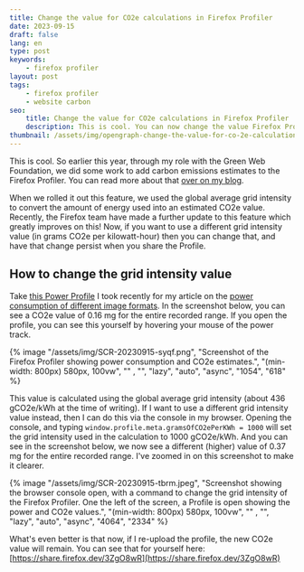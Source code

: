 ```yaml
---
title: Change the value for CO2e calculations in Firefox Profiler
date: 2023-09-15
draft: false
lang: en
type: post
keywords:
    - firefox profiler
layout: post
tags:
    - firefox profiler
    - website carbon
seo:
    title: Change the value for CO2e calculations in Firefox Profiler
    description: This is cool. You can now change the value Firefox Profiler uses when it calculates the CO2e emissions in a Power Profile.
thumbnail: /assets/img/opengraph-change-the-value-for-co-2e-calculations-in-firefox-profiler.png
---
```


This is cool. So earlier this year, through my role with the Green Web Foundation, we did some work to add carbon emissions estimates to the Firefox Profiler. You can read more about that [over on my blog](https://fershad.com/writing/co2e-estimates-in-firefox-profiler/).

When we rolled it out this feature, we used the global average grid intensity to convert the amount of energy used into an estimated CO2e value. Recently, the Firefox team have made a further update to this feature which greatly improves on this! Now, if you want to use a different grid intensity value (in grams CO2e per kilowatt-hour) then you can change that, and have that change persist when you share the Profile.

## How to change the grid intensity value

Take [this Power Profile](https://profiler.firefox.com/public/tdactt1zn64g58pqcnv92btc4r9v0e3v7yr2qdg/marker-chart/?globalTrackOrder=0&profileName=Test%20Run%201%20-%20No%20Cache&thread=0&v=10) I took recently for my article on the [power consumption of different image formats](https://fershad.com/writing/power-consumption-jpeg-webp-and-avif/). In the screenshot below, you can see a CO2e value of 0.16 mg for the entire recorded range. If you open the profile, you can see this yourself by hovering your mouse of the power track.

{% image "/assets/img/SCR-20230915-syqf.png", "Screenshot of the Firefox Profiler showing power consumption and CO2e estimates.", "(min-width: 800px) 580px, 100vw", "" , "", "lazy", "auto", "async", "1054", "618" %}

This value is calculated using the global average grid intensity (about 436 gCO2e/kWh at the time of writing). If I want to use a different grid intensity value instead, then I can do this via the console in my browser. Opening the console, and typing `window.profile.meta.gramsOfCO2ePerKWh = 1000` will set the grid intensity used in the calculation to 1000 gCO2e/kWh. And you can see in the screenshot below, we now see a different (higher) value of 0.37 mg for the entire recorded range. I've zoomed in on this screenshot to make it clearer.

{% image "/assets/img/SCR-20230915-tbrm.jpeg", "Screenshot showing the browser console open, with a command to change the grid intensity of the Firefox Profiler. One the left of the screen, a Profile is open showing the power and CO2e values.", "(min-width: 800px) 580px, 100vw", "" , "", "lazy", "auto", "async", "4064", "2334" %}

What's even better is that now, if I re-upload the profile, the new CO2e value will remain. You can see that for yourself here: [https://share.firefox.dev/3ZgO8wR](https://share.firefox.dev/3ZgO8wR)
